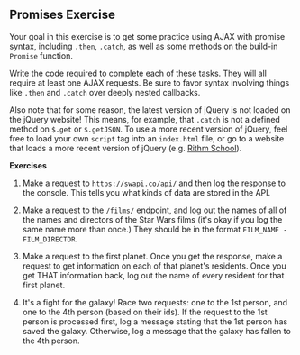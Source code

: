 ## Promises Exercise

Your goal in this exercise is to get some practice using AJAX with promise syntax, including `.then`, `.catch`, as well as some methods on the build-in `Promise` function.

Write the code required to complete each of these tasks. They will all require at least one AJAX requests. Be sure to favor syntax involving things like `.then` and `.catch` over deeply nested callbacks.

Also note that for some reason, the latest version of jQuery is not loaded on the jQuery website! This means, for example, that `.catch` is not a defined method on `$.get` or `$.getJSON`. To use a more recent version of jQuery, feel free to load your own `script` tag into an `index.html` file, or go to a website that loads a more recent version of jQuery (e.g. [Rithm School](https://www.rithmschool.com)).

**Exercises**

1.  Make a request to `https://swapi.co/api/` and then log the response to the console. This tells you what kinds of data are stored in the API.

2.  Make a request to the `/films/` endpoint, and log out the names of all of the names and directors of the Star Wars films (it's okay if you log the same name more than once.) They should be in the format `FILM_NAME - FILM_DIRECTOR`.

3.  Make a request to the first planet. Once you get the response, make a request to get information on each of that planet's residents. Once you get THAT information back, log out the name of every resident for that first planet.

4.  It's a fight for the galaxy! Race two requests: one to the 1st person, and one to the 4th person (based on their ids). If the request to the 1st person is processed first, log a message stating that the 1st person has saved the galaxy. Otherwise, log a message that the galaxy has fallen to the 4th person.

